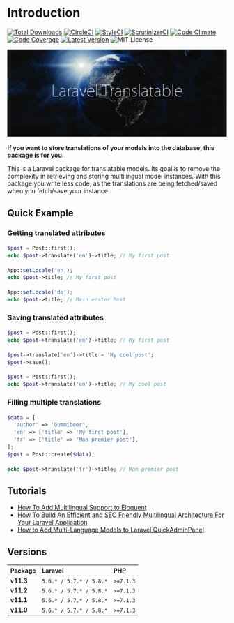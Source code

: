 # Introduction

[![Total Downloads](https://img.shields.io/packagist/dt/astrotomic/laravel-translatable.svg?style=flat-square)](https://packagist.org/packages/astrotomic/laravel-translatable) [![CircleCI](https://img.shields.io/circleci/build/github/Astrotomic/laravel-translatable/master.svg?label=CircleCI&style=flat-square)](https://circleci.com/gh/Astrotomic/laravel-translatable) [![StyleCI](https://styleci.io/repos/192333549/shield)](https://styleci.io/repos/192333549) [![ScrutinizerCI](https://img.shields.io/scrutinizer/quality/g/Astrotomic/laravel-translatable/master.svg?label=ScrutinizerCI&style=flat-square)](https://scrutinizer-ci.com/g/Astrotomic/laravel-translatable/) [![Code Climate](https://img.shields.io/codeclimate/maintainability/Astrotomic/laravel-translatable.svg?label=CodeClimate&style=flat-square)](https://codeclimate.com/github/Astrotomic/laravel-translatable) [![Code Coverage](https://img.shields.io/scrutinizer/coverage/g/Astrotomic/laravel-translatable/master.svg?style=flat-square)](https://scrutinizer-ci.com/g/Astrotomic/laravel-translatable/) [![Latest Version](http://img.shields.io/packagist/v/astrotomic/laravel-translatable.svg?style=flat-square)](https://packagist.org/packages/astrotomic/laravel-translatable) ![MIT License](https://img.shields.io/github/license/Astrotomic/laravel-translatable.svg?color=blue&style=flat-square)

![Laravel Translatable](.gitbook/assets/laravel-translatable-2-1.png)

**If you want to store translations of your models into the database, this package is for you.**

This is a Laravel package for translatable models. Its goal is to remove the complexity in retrieving and storing multilingual model instances. With this package you write less code, as the translations are being fetched/saved when you fetch/save your instance.

## Quick Example

### Getting translated attributes

```php
$post = Post::first();
echo $post->translate('en')->title; // My first post

App::setLocale('en');
echo $post->title; // My first post

App::setLocale('de');
echo $post->title; // Mein erster Post
```

### Saving translated attributes

```php
$post = Post::first();
echo $post->translate('en')->title; // My first post

$post->translate('en')->title = 'My cool post';
$post->save();

$post = Post::first();
echo $post->translate('en')->title; // My cool post
```

### Filling multiple translations

```php
$data = [
  'author' => 'Gummibeer',
  'en' => ['title' => 'My first post'],
  'fr' => ['title' => 'Mon premier post'],
];
$post = Post::create($data);

echo $post->translate('fr')->title; // Mon premier post
```

## Tutorials

* [How To Add Multilingual Support to Eloquent](https://laravel-news.com/how-to-add-multilingual-support-to-eloquent)
* [How To Build An Efficient and SEO Friendly Multilingual Architecture For Your Laravel Application](https://mydnic.be/post/how-to-build-an-efficient-and-seo-friendly-multilingual-architecture-for-your-laravel-application)
* [How to Add Multi-Language Models to Laravel QuickAdminPanel](https://quickadminpanel.com/blog/how-to-add-multi-language-models-to-laravel-quickadminpanel/)

## Versions

| Package | Laravel | PHP |
| :--- | :--- | :--- |
| **v11.3** | `5.6.* / 5.7.* / 5.8.*` | `>=7.1.3` |
| **v11.2** | `5.6.* / 5.7.* / 5.8.*` | `>=7.1.3` |
| **v11.1** | `5.6.* / 5.7.* / 5.8.*` | `>=7.1.3` |
| **v11.0** | `5.6.* / 5.7.* / 5.8.*` | `>=7.1.3` |

